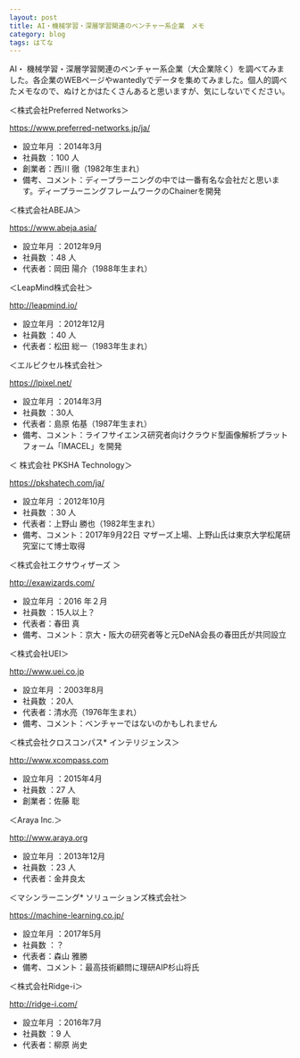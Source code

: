 ```yaml
---
layout: post
title: AI・機械学習・深層学習関連のベンチャー系企業　メモ
category: blog
tags: はてな
---
```


AI・ 機械学習・深層学習関連のベンチャー系企業（大企業除く）を調べてみました。各企業のWEBページやwantedlyでデータを集めてみました。個人的調べたメモなので、ぬけとかはたくさんあると思いますが、気にしないでください。

 

＜株式会社Preferred Networks＞

https://www.preferred-networks.jp/ja/

* 設立年月 ：2014年3月
* 社員数 ：100 人
* 創業者：西川 徹（1982年生まれ）
* 備考、コメント：ディープラーニングの中では一番有名な会社だと思います。ディープラーニングフレームワークのChainerを開発 

 

＜株式会社ABEJA＞

https://www.abeja.asia/

* 設立年月 ：2012年9月
* 社員数 ：48 人
* 代表者：岡田 陽介（1988年生まれ）

 

＜LeapMind株式会社＞

http://leapmind.io/

* 設立年月 ：2012年12月
* 社員数 ：40 人
* 代表者：松田 総一（1983年生まれ）

 

＜エルピクセル株式会社＞

https://lpixel.net/

* 設立年月 ：2014年3月
* 社員数 ：30人
* 代表者：島原 佑基（1987年生まれ）
* 備考、コメント：ライフサイエンス研究者向けクラウド型画像解析プラットフォーム「IMACEL」を開発

 

＜ 株式会社 PKSHA Technology＞

https://pkshatech.com/ja/

* 設立年月 ：2012年10月
* 社員数 ：30 人
* 代表者：上野山 勝也（1982年生まれ）
* 備考、コメント：2017年9月22日 マザーズ上場、上野山氏は東京大学松尾研究室にて博士取得 

 

 

＜株式会社エクサウィザーズ ＞

http://exawizards.com/

* 設立年月 ：2016 年２月
* 社員数 ：15人以上？
* 代表者：春田 真
* 備考、コメント：京大・阪大の研究者等と元DeNA会長の春田氏が共同設立

 

＜株式会社UEI＞

http://www.uei.co.jp

* 設立年月 ：2003年8月
* 社員数 ：20人
* 代表者：清水亮（1976年生まれ）
* 備考、コメント：ベンチャーではないのかもしれません

 

＜株式会社クロスコンパス* インテリジェンス＞

http://www.xcompass.com

* 設立年月 ：2015年4月
* 社員数 ：27 人
* 創業者：佐藤 聡

 

＜Araya Inc.＞

http://www.araya.org

* 設立年月 ：2013年12月
* 社員数 ：23 人
* 代表者：金井良太

 

＜マシンラーニング* ソリューションズ株式会社＞

https://machine-learning.co.jp/

* 設立年月 ：2017年5月
* 社員数 ：？
* 代表者：森山 雅勝
* 備考、コメント：最高技術顧問に理研AIP杉山将氏

 

＜株式会社Ridge-i＞

http://ridge-i.com/ 

* 設立年月 ：2016年7月
* 社員数 ：9 人
* 代表者：柳原 尚史
